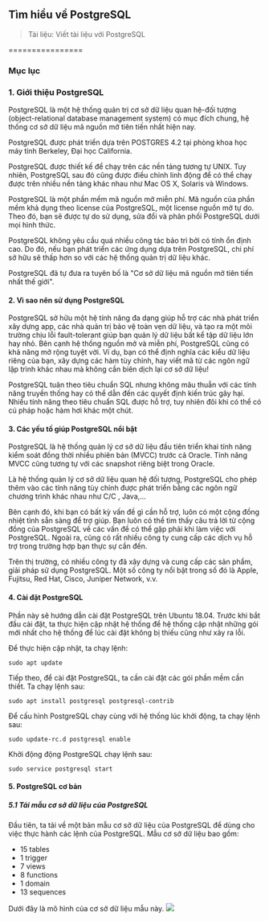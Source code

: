 ## Tìm hiểu về  PostgreSQL

> Tài liệu: Viết tài liệu với PostgreSQL

================

### Mục lục


### 1. Giới thiệu PostgreSQL

PostgreSQL là một hệ thống quản trị cơ sở dữ liệu quan hệ-đối tượng (object-relational database management system) có mục đích chung, hệ thống cơ sở dữ liệu mã nguồn mở tiên tiến nhất hiện nay.

PostgreSQL được phát triển dựa trên POSTGRES 4.2 tại phòng khoa học máy tính Berkeley, Đại học California.

PostgreSQL được thiết kế để chạy trên các nền tảng tương tự UNIX. Tuy nhiên, PostgreSQL sau đó cũng được điều chỉnh linh động để có thể chạy được trên nhiều nền tảng khác nhau như Mac OS X, Solaris và Windows.

PostgreSQL là một phần mềm mã nguồn mở miễn phí. Mã nguồn của phần mềm khả dụng theo license của PostgreSQL, một license nguồn mở tự do. Theo đó, bạn sẽ được tự do sử dụng, sửa đổi và phân phối PostgreSQL dưới mọi hình thức.

PostgreSQL không yêu cầu quá nhiều công tác bảo trì bởi có tính ổn định cao. Do đó, nếu bạn phát triển các ứng dụng dựa trên PostgreSQL, chi phí sở hữu sẽ thấp hơn so với các hệ thống quản trị dữ liệu khác.

PostgreSQL đã tự đưa ra tuyên bố là "Cơ sở dữ liệu mã nguồn mở tiên tiến nhất thế giới".


#### 2. Vì sao nên sử dụng PostgreSQL

PostgreSQL sở hữu một hệ tính năng đa dạng giúp hỗ trợ các nhà phát triển xây dựng app, các nhà quản trị bảo vệ toàn vẹn dữ liệu, và tạo ra một môi trường chịu lỗi fault-tolerant giúp bạn quản lý dữ liệu bất kể tập dữ liệu lớn hay nhỏ. Bên cạnh hệ thống nguồn mở và miễn phí, PostgreSQL cũng có khả năng mở rộng tuyệt vời. Ví dụ, bạn có thể định nghĩa các kiểu dữ liệu riêng của bạn, xây dựng các hàm tùy chỉnh, hay viết mã từ các ngôn ngữ lập trình khác nhau mà không cần biên dịch lại cơ sở dữ liệu!

PostgreSQL tuân theo tiêu chuẩn SQL nhưng không mâu thuẫn với các tính năng truyền thống hay có thể dẫn đến các quyết định kiến trúc gây hại. Nhiều tính năng theo tiêu chuẩn SQL được hỗ trợ, tuy nhiên đôi khi có thể có cú pháp hoặc hàm hơi khác một chút.

#### 3. Các yếu tố giúp PostgreSQL nổi bật

PostgreSQL là hệ thống quản lý cơ sở dữ liệu đầu tiên triển khai tính năng kiểm soát đồng thời nhiều phiên bản (MVCC) trước cả Oracle. Tính năng MVCC cũng tương tự với các snapshot riêng biệt trong Oracle.

Là hệ thống quản lý cơ sở dữ liệu quan hệ đối tượng, PostgreSQL cho phép thêm vào các tính năng tùy chỉnh được phát triển bằng các ngôn ngữ chương trình khác nhau như C/C , Java,...

Bên cạnh đó, khi bạn có bất kỳ vấn đề gì cần hỗ trợ, luôn có một cộng đồng nhiệt tình sẵn sàng để trợ giúp. Bạn luôn có thể tìm thấy câu trả lời từ cộng đồng của PostgreSQL về các vấn đề có thể gặp phải khi làm việc với PostgreSQL. Ngoài ra, cũng có rất nhiều công ty cung cấp các dịch vụ hỗ trợ trong trường hợp bạn thực sự cần đến.

Trên thị trường, có nhiều công ty đã xây dựng và cung cấp các sản phẩm, giải pháp sử dụng PostgreSQL. Một số công ty nổi bật trong số đó là Apple, Fujitsu, Red Hat, Cisco, Juniper Network, v.v.

#### 4. Cài đặt PostgreSQL

Phần này sẽ hướng dẫn cài đặt PostgreSQL trên Ubuntu 18.04. Trước khi bắt đầu cài đặt, ta thực hiện cập nhật hệ thống để hệ thống cập nhật những gói mới nhất cho hệ thống để lúc cài đặt không bị thiếu cũng như xảy ra lỗi.

Để thực hiện cập nhật, ta chạy lệnh:
``` code
sudo apt update
```
Tiếp theo, để cài đặt PostgreSQL, ta cần cài đặt các gói phần mềm cần thiết. Ta chạy lệnh sau:
``` code
sudo apt install postgresql postgresql-contrib
```
Để cấu hình PostgreSQL chạy cùng với hệ thống lúc khởi động, ta chạy lệnh sau:
``` code
sudo update-rc.d postgresql enable
```
Khởi động động PostgreSQL chạy lệnh sau:

``` code
sudo service postgresql start
```

#### 5. PostgreSQL cơ bản

##### 5.1 Tải mẫu cơ sở dữ liệu của PostgreSQL

Đầu tiên, ta tải về một bản mẫu cơ sở dữ liệu của PostgreSQL để dùng cho việc thực hành các lệnh của PostgreSQL. Mẫu cơ sở dữ liệu bao gồm:
* 15 tables
* 1 trigger
* 7 views
* 8 functions
* 1 domain
* 13 sequences

Dưới đây là mô hình của cơ sở dữ liệu mẫu này.
<img src="https://imgur.com/WekNg0r.png">
